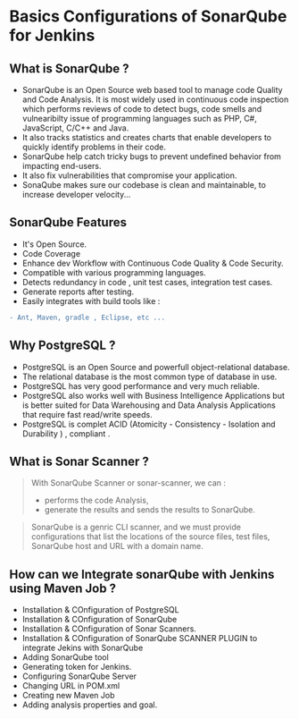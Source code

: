 # Basics Configurations of SonarQube for Jenkins

## What is SonarQube ?

- SonarQube is an Open Source web based tool to manage code Quality and Code Analysis. It is most widely used in continuous code inspection which performs reviews of code to detect bugs, code smells and vulnearibilty issue of programming languages such as PHP, C#, JavaScript, C/C++ and Java.
- It also tracks statistics and creates charts that enable developers to quickly identify problems in their code.
- SonarQube help catch tricky bugs to prevent undefined behavior from impacting end-users.
- It also fix vulnerabilities that compromise your application.
- SonaQube makes sure our codebase is clean and maintainable, to increase developer velocity...


## SonarQube Features
- It's Open Source.
- Code Coverage
- Enhance dev Workflow with Continuous Code Quality & Code Security.
- Compatible with various programming languages.
- Detects redundancy in code , unit test cases, integration test cases.
- Generate reports after testing.
- Easily integrates with build tools like : 
```diff 
- Ant, Maven, gradle , Eclipse, etc ...
```


## Why  PostgreSQL ?
- PostgreSQL is an Open Source and powerfull object-relational database.
- The relational database is the most common type of database in use.
- PostgreSQL has very good performance and very much reliable.
- PostgreSQL also works well with Business Intelligence Applications but is better suited for Data Warehousing and Data Analysis Applications that require fast read/write speeds.
- PostgreSQL is complet ACID (Atomicity - Consistency - Isolation and Durability ) , compliant .


## What is Sonar Scanner ?

> With SonarQube  Scanner or sonar-scanner, we can : 
>    -  performs the code Analysis, 
>    -  generate the results and sends the results to SonarQube.

>  SonarQube is a genric CLI scanner, and we must provide configurations that list the locations of the source files, test files, SonarQube  host and URL with a domain name.   


## How can we Integrate sonarQube with Jenkins using Maven Job ?

- Installation & COnfiguration of PostgreSQL
- Installation & COnfiguration of SonarQube
- Installation & COnfiguration of  Sonar Scanners.
- Installation & COnfiguration of SonarQube SCANNER PLUGIN to integrate Jekins with SonarQube
- Adding SonarQube tool
- Generating token for Jenkins.
- Configuring SonarQube Server
- Changing URL in POM.xml
- Creating new Maven Job
- Adding analysis properties and goal.
